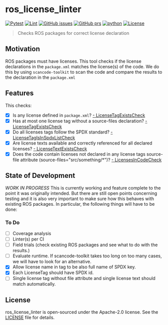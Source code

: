 # ros_license_linter

[![Pytest](https://github.com/boschresearch/ros_license_linter/actions/workflows/pytest.yml/badge.svg?branch=main)](https://github.com/boschresearch/ros_license_linter/actions/workflows/pytest.yml) [![Lint](https://github.com/boschresearch/ros_license_linter/actions/workflows/lint.yml/badge.svg?branch=main)](https://github.com/boschresearch/ros_license_linter/actions/workflows/lint.yml) [![GitHub issues](https://img.shields.io/github/issues/boschresearch/ros_license_linter.svg)](https://github.com/boschresearch/ros_license_linter/issues) [![GitHub prs](https://img.shields.io/github/issues-pr/boschresearch/ros_license_linter.svg)](https://github.com/boschresearch/ros_license_linter/pulls) [![python](https://img.shields.io/github/languages/top/boschresearch/ros_license_linter.svg)](https://github.com/boschresearch/ros_license_linter/search?l=python) [![License](https://img.shields.io/badge/license-Apache%202-blue.svg)](https://github.com/boschresearch/ros_license_linter/blob/main/LICENSE)

> Checks ROS packages for correct license declaration

## Motivation
ROS packages must have licenses. 
This tool checks if the license declarations in the `package.xml` matches the license(s) of the code.
We do this by using `scancode-toolkit` to scan the code and compare the results to the declaration in the `package.xml`

## Features
This checks:
- [x] Is any license defined in `package.xml`?
    [- LicenseTagExistsCheck](src/ros_license_linter/checks.py#L92)
- [x] Has at most one license tag without a source-files declaration?
    [- LicenseTagExistsCheck](src/ros_license_linter/checks.py#L92)
- [x] Do all licenses tags follow the SPDX standard?
    [- LicenseTagIsInSpdxListCheck](src/ros_license_linter/checks.py#L106)
- [x] Are license texts available and correctly referenced for all declared licenses?
    [- LicenseTextExistsCheck](src/ros_license_linter/checks.py#L125)
- [x] Does the code contain licenses not declared in any license tags source-file attribute (source-files="src/something/*")?
    [- LicensesInCodeCheck](src/ros_license_linter/checks.py#L184)

## State of Development
*WORK IN PROGRESS*
This is currently working and feature complete to the point it was originally intended.
But there are still open points concerning testing and it is also very important to make sure how this behaves with existing ROS packages.
In particular, the following things will have to be done:

### To Do
- [ ] Coverage analysis
- [ ] Linter(s) per CI
- [ ] Field trials (check existing ROS packages and see what to do with the results.)
- [ ] Evaluate runtime. If scancode-toolkit takes too long on too many cases, we will have to look for an alternative.
- [x] Allow license name in tag to be also full name of SPDX key.
- [x] Each LicenseTag should have SPDX id.
- [ ] Single license tag without file attribute and single license text should match automatically.

## License
ros_license_linter is open-sourced under the Apache-2.0 license. See the
[LICENSE](LICENSE) file for details.
